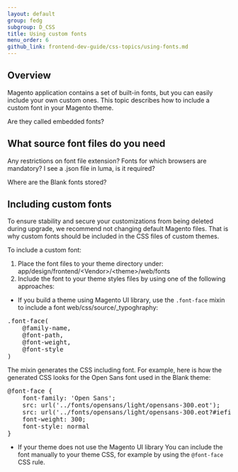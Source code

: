 ```yaml
---
layout: default
group: fedg
subgroup: D_CSS
title: Using custom fonts
menu_order: 6
github_link: frontend-dev-guide/css-topics/using-fonts.md
---
```

<h2>Overview</h2>
Magento application contains a set of built-in fonts, but you can easily include your own custom ones. This topic describes how to include a custom font in your Magento theme.

<p class="q">Are they called embedded fonts?</q>

<h2>What source font files do you need</h2>

<p class="q">Any restrictions on font file extension? Fonts for which browsers are mandatory? I see a .json file in luma, is it required?</p>
<p class="q">Where are the Blank fonts stored?</p>

<h2>Including custom fonts</h2>

To ensure stability and secure your customizations from being deleted during upgrade, we recommend not changing default Magento files. That is why custom fonts should be included in the CSS files of custom themes.

To include a custom font:

1. Place the font files to your theme directory under: app/design/frontend/&lt;Vendor&gt;/&lt;theme&gt;/web/fonts
2. Include the font to your theme styles files by using one of the following approaches:

* If you build a theme using Magento UI library, use the <code>.font-face</code> mixin to include a font web/css/source/_typoghraphy:
<pre>
.font-face(
    @family-name,
    @font-path,
    @font-weight,
    @font-style
)
</pre>


The mixin generates the CSS including font. For example, here is how the generated CSS looks for the Open Sans font used in the Blank theme:
<pre>
@font-face {
	font-family: 'Open Sans';
	src: url('../fonts/opensans/light/opensans-300.eot');
	src: url('../fonts/opensans/light/opensans-300.eot?#iefix') format('embedded-opentype'), url('../fonts/opensans/light/opensans-300.woff2') format('woff2'), url('../fonts/opensans/light/opensans-300.woff') format('woff'), url('../fonts/opensans/light/opensans-300.ttf') format('truetype'), url('../fonts/opensans/light/opensans-300.svg#Open Sans') format('svg');
	font-weight: 300;
	font-style: normal
}
</pre>

* If your theme does not use the Magento UI library
You can include the font manually to your theme CSS, for example by using the <code>@font-face</code> CSS rule.

